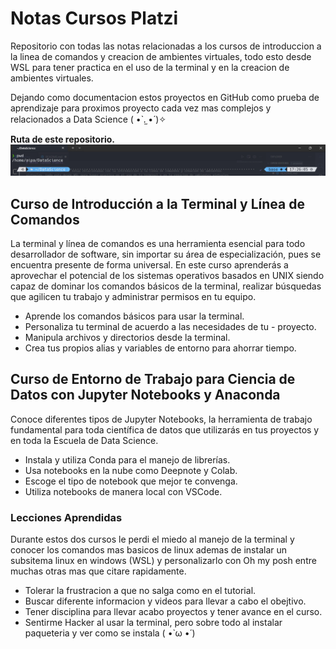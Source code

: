 # Notas Cursos Platzi

Repositorio con todas las notas relacionadas a los cursos de introduccion a la linea de comandos y creacion de ambientes virtuales, todo esto desde WSL para tener practica en el uso de la terminal y en la creacion de ambientes virtuales.

Dejando como documentacion estos proyectos en GitHub como prueba de aprendizaje para proximos proyecto cada vez mas complejos y relacionados a Data Science ( •̀ .̫ •́ )✧

**Ruta de este repositorio.**
![imagen](./Pictures/Working_Directory.png)

## Curso de Introducción a la Terminal y Línea de Comandos

La terminal y línea de comandos es una herramienta esencial para todo desarrollador de software, sin importar su área de especialización, pues se encuentra presente de forma universal. En este curso aprenderás a aprovechar el potencial de los sistemas operativos basados en UNIX siendo capaz de dominar los comandos básicos de la terminal, realizar búsquedas que agilicen tu trabajo y administrar permisos en tu equipo.

- Aprende los comandos básicos para usar la terminal.
- Personaliza tu terminal de acuerdo a las necesidades de tu - proyecto.
- Manipula archivos y directorios desde la terminal.
- Crea tus propios alias y variables de entorno para ahorrar tiempo.

## Curso de Entorno de Trabajo para Ciencia de Datos con Jupyter Notebooks y Anaconda

Conoce diferentes tipos de Jupyter Notebooks, la herramienta de trabajo fundamental para toda científica de datos que utilizarás en tus proyectos y en toda la Escuela de Data Science.

- Instala y utiliza Conda para el manejo de librerías.
- Usa notebooks en la nube como Deepnote y Colab.
- Escoge el tipo de notebook que mejor te convenga.
- Utiliza notebooks de manera local con VSCode.

### Lecciones Aprendidas

Durante estos dos cursos le perdi el miedo al manejo de la terminal y conocer los comandos mas basicos de linux ademas de instalar un subsitema linux en windows (WSL) y personalizarlo con Oh my posh entre muchas otras mas que citare rapidamente. 

- Tolerar la frustracion a que no salga como en el tutorial.
- Buscar diferente informacion y videos para llevar a cabo el obejtivo.
- Tener disciplina para llevar acabo proyectos y tener avance en el curso.
- Sentirme Hacker al usar la terminal, pero sobre todo al instalar paqueteria y ver como se instala  ( •̀ ω •́ )
